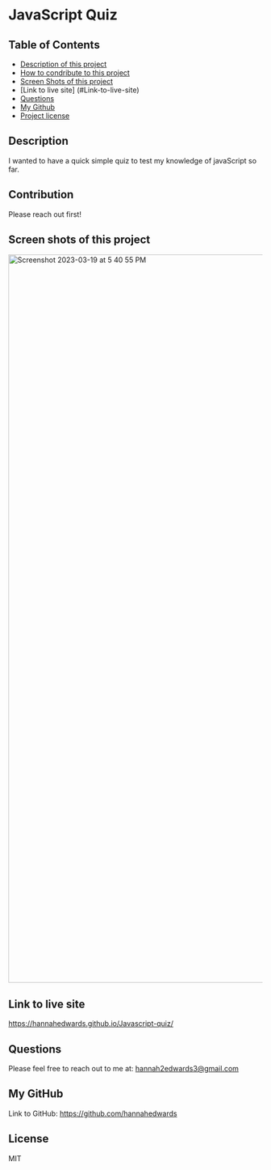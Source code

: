 
# JavaScript Quiz
## Table of Contents
- [Description of this project](#Description)
- [How to condribute to this project](#Contribution)
- [Screen Shots of this project](#Screen-shots)
- [Link to live site] (#Link-to-live-site)
- [Questions](#Email)
- [My Github](#GitHub)
- [Project license](#License)
## Description
I wanted to have a quick simple quiz to test my knowledge of javaScript so far.
## Contribution
Please reach out first!
## Screen shots of this project
<img width="1440" alt="Screenshot 2023-03-19 at 5 40 55 PM" src="https://user-images.githubusercontent.com/44388330/226211499-4c71d819-833d-4162-9fe1-417ad0b6d00e.png">

## Link to live site
https://hannahedwards.github.io/Javascript-quiz/
## Questions
Please feel free to reach out to me at: hannah2edwards3@gmail.com
## My GitHub
Link to GitHub: https://github.com/hannahedwards
## License
MIT
